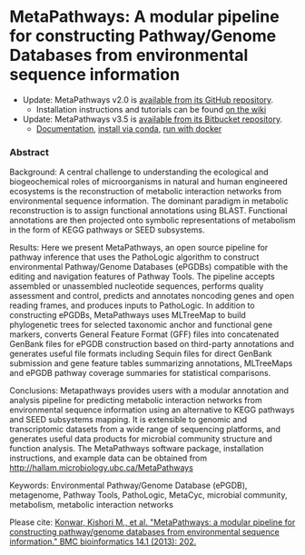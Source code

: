 MetaPathways: A modular pipeline for constructing Pathway/Genome Databases from environmental sequence information
============

* Update: MetaPathways v2.0 is [available from its GitHub repository](https://github.com/hallamlab/metapathways2).
  * Installation instructions and tutorials can be found [on the wiki](https://github.com/hallamlab/MetaPathways/wiki)
* Update: MetaPathways v3.5 is [available from its Bitbucket repository](https://bitbucket.org/BCB2/metapathways).
  * [Documentation](https://metapathways.readthedocs.io/en/latest/quick_start.html), [install via conda](https://anaconda.org/hallamlab/metapathways), [run with docker](https://quay.io/repository/hallamlab/metapathways)

### Abstract

Background: A central challenge to understanding the ecological and biogeochemical roles of microorganisms in natural and human engineered ecosystems is the reconstruction of metabolic interaction networks from environmental sequence information. The dominant paradigm in metabolic reconstruction is to assign functional annotations using BLAST. Functional annotations are then projected onto symbolic representations of metabolism in the form of KEGG pathways or SEED subsystems. 

Results: Here we present MetaPathways, an open source pipeline for pathway inference that uses the PathoLogic algorithm to construct environmental Pathway/Genome Databases (ePGDBs) compatible with the editing and navigation features of Pathway Tools. The pipeline accepts assembled or unassembled nucleotide sequences, performs quality assessment and control, predicts and annotates noncoding genes and open reading frames, and produces inputs to PathoLogic. In addition to constructing ePGDBs, MetaPathways uses MLTreeMap to build phylogenetic trees for selected taxonomic anchor and functional gene markers, converts General Feature Format (GFF) files into concatenated GenBank files for ePGDB construction based on third-party annotations and generates useful file formats including Sequin files for direct GenBank submission and gene feature tables summarizing annotations, MLTreeMaps and ePGDB pathway coverage summaries for statistical comparisons. 

Conclusions: Metapathways provides users with a modular annotation and analysis pipeline for predicting metabolic interaction networks from environmental sequence information using an alternative to KEGG pathways and SEED subsystems mapping. It is extensible to genomic and transcriptomic datasets from a wide range of sequencing platforms, and generates useful data products for microbial community structure and function analysis. The MetaPathways software package, installation instructions, and example data can be obtained from http://hallam.microbiology.ubc.ca/MetaPathways

Keywords: Environmental Pathway/Genome Database (ePGDB), metagenome, Pathway Tools, PathoLogic, MetaCyc, microbial community, metabolism, metabolic interaction networks 

Please cite: [Konwar, Kishori M., et al. "MetaPathways: a modular pipeline for constructing pathway/genome databases from environmental sequence information." BMC bioinformatics 14.1 (2013): 202.](http://www.biomedcentral.com/1471-2105/14/202)
